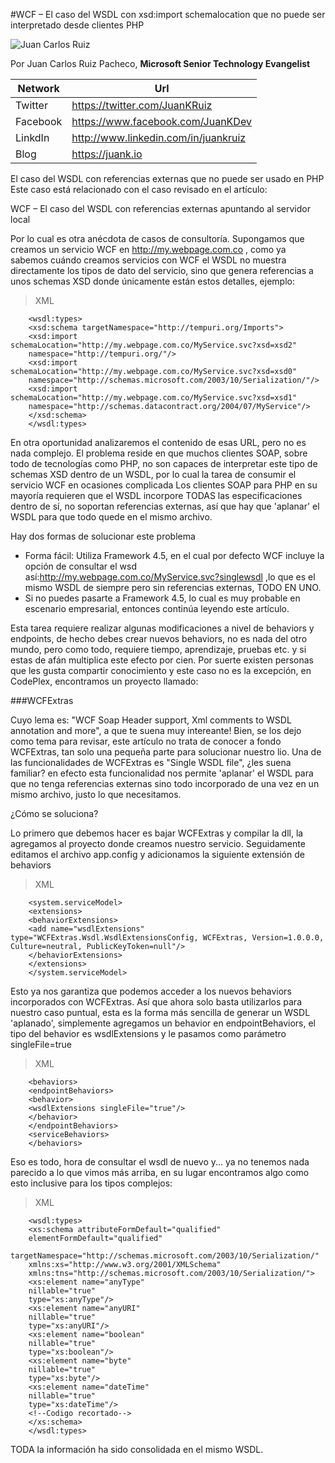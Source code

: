 <properties
	pageTitle="WCF – xsd:import schemalocation que no puede ser interpretado desde clientes PHP"
	description="WCF – xsd:import schemalocation que no puede ser interpretado desde clientes PHP"
	services="win-dev"
	documentationCenter=""
	authors="andygonusa"
	manager=""
	editor="andygonusa"/>

<tags
	ms.service="win-dev"
	ms.workload="identity"
	ms.tgt_pltfrm="na"
	ms.devlang="na"
	ms.topic="how-to-article"
	ms.date="05/16/2016"
	ms.author="andygonusa"/>



#WCF – El caso del WSDL con xsd:import schemalocation que no puede ser interpretado desde clientes PHP

![Juan Carlos Ruiz ](http://gravatar.com/avatar/2c36e6ebd9b4d33c3e9a0362607b3e57?s=150)
<!-- -->

Por Juan Carlos Ruiz Pacheco, **Microsoft Senior Technology Evangelist**

  Network   | Url
  ----------|----------------------------------------
  Twitter   | https://twitter.com/JuanKRuiz
  Facebook  | https://www.facebook.com/JuanKDev
  LinkdIn   | http://www.linkedin.com/in/juankruiz
  Blog      | https://juank.io

  
El caso del WSDL con referencias externas que no puede ser usado en PHP
Este caso está relacionado con el caso revisado en el artículo:

WCF – El caso del WSDL con referencias externas apuntando al servidor local

Por lo cual es otra anécdota de casos de consultoría.
Supongamos que creamos un servicio WCF en http://my.webpage.com.co , como ya sabemos cuándo creamos servicios con WCF el WSDL no muestra directamente los tipos de dato del servicio, sino que genera referencias a unos schemas XSD donde únicamente están estos detalles, ejemplo:


>XML

```
    <wsdl:types>
    <xsd:schema targetNamespace="http://tempuri.org/Imports">
    <xsd:import schemaLocation="http://my.webpage.com.co/MyService.svc?xsd=xsd2"
    namespace="http://tempuri.org/"/>
    <xsd:import schemaLocation="http://my.webpage.com.co/MyService.svc?xsd=xsd0"
    namespace="http://schemas.microsoft.com/2003/10/Serialization/"/>
    <xsd:import schemaLocation="http://my.webpage.com.co/MyService.svc?xsd=xsd1"
    namespace="http://schemas.datacontract.org/2004/07/MyService"/>
    </xsd:schema>
    </wsdl:types>
```
En otra oportunidad analizaremos el contenido de esas URL, pero no es nada complejo.
El problema reside en que muchos clientes SOAP, sobre todo de tecnologías como PHP, no son capaces de interpretar este tipo de schemas XSD dentro de un WSDL, por lo cual la tarea de consumir el servicio WCF en ocasiones complicada
Los clientes SOAP para PHP en su mayoría requieren que el WSDL incorpore TODAS las especificaciones dentro de sí, no soportan referencias externas, así que hay que 'aplanar' el WSDL para que todo quede en el mismo archivo.

Hay dos formas de solucionar este problema

- Forma fácil: Utiliza Framework 4.5, en el cual por defecto WCF incluye la opción de consultar el wsd así:http://my.webpage.com.co/MyService.svc?singlewsdl ,lo que es el mismo WSDL de siempre pero sin referencias externas, TODO EN UNO.
- Si no puedes pasarte a Framework 4.5, lo cual es muy probable en escenario empresarial, entonces continúa leyendo este artículo.

Esta tarea requiere realizar algunas modificaciones a nivel de behaviors y endpoints, de hecho debes crear nuevos behaviors, no es nada del otro mundo, pero como todo, requiere tiempo, aprendizaje, pruebas etc. y si estas de afán multiplica este efecto por cien.
Por suerte existen personas que les gusta compartir conocimiento y este caso no es la excepción, en CodePlex, encontramos un proyecto llamado:


###WCFExtras

Cuyo lema es: "WCF Soap Header support, Xml comments to WSDL annotation and more", a que te suena muy intereante! 
Bien, se los dejo como tema para revisar, este artículo no trata de conocer a fondo WCFExtras, tan solo una pequeña parte para solucionar nuestro lio.
Una de las funcionalidades de WCFExtras es "Single WSDL file", ¿les suena familiar? en efecto esta funcionalidad nos permite 'aplanar' el WSDL para que no tenga referencias externas sino todo incorporado de una vez en un mismo archivo, justo lo que necesitamos.

¿Cómo se soluciona?

Lo primero que debemos hacer es bajar WCFExtras y compilar la dll, la agregamos al proyecto donde creamos nuestro servicio.
Seguidamente editamos el archivo app.config y adicionamos la siguiente extensión de behaviors

>XML

```
    <system.serviceModel>
    <extensions>
    <behaviorExtensions>
    <add name="wsdlExtensions" type="WCFExtras.Wsdl.WsdlExtensionsConfig, WCFExtras, Version=1.0.0.0, Culture=neutral, PublicKeyToken=null"/>
    </behaviorExtensions>
    </extensions> 
    </system.serviceModel>
```
Esto ya nos garantiza que podemos acceder a los nuevos behaviors incorporados con WCFExtras. Así que ahora solo basta utilizarlos para nuestro caso puntual, esta es la forma más sencilla de generar un WSDL 'aplanado', simplemente agregamos un behavior en endpointBehaviors, el tipo del behavior es wsdlExtensions y le pasamos como parámetro singleFile=true

>XML

```
    <behaviors>
    <endpointBehaviors>
    <behavior>
    <wsdlExtensions singleFile="true"/>
    </behavior>
    </endpointBehaviors>
    <serviceBehaviors>
    </behaviors>
```
Eso es todo, hora de consultar el wsdl de nuevo y... ya no tenemos nada parecido a lo que vimos más arriba, en su lugar encontramos algo como esto inclusive para los tipos complejos: 

>XML

```
    <wsdl:types>
    <xs:schema attributeFormDefault="qualified"
    elementFormDefault="qualified"
    targetNamespace="http://schemas.microsoft.com/2003/10/Serialization/"
    xmlns:xs="http://www.w3.org/2001/XMLSchema"
    xmlns:tns="http://schemas.microsoft.com/2003/10/Serialization/">
    <xs:element name="anyType"
    nillable="true"
    type="xs:anyType"/>
    <xs:element name="anyURI"
    nillable="true"
    type="xs:anyURI"/>
    <xs:element name="boolean"
    nillable="true"
    type="xs:boolean"/>
    <xs:element name="byte"
    nillable="true"
    type="xs:byte"/>
    <xs:element name="dateTime"
    nillable="true"
    type="xs:dateTime"/>
    <!--Codigo recortado--> 
    </xs:schema>
    </wsdl:types>
```

TODA la información ha sido consolidada en el mismo WSDL.